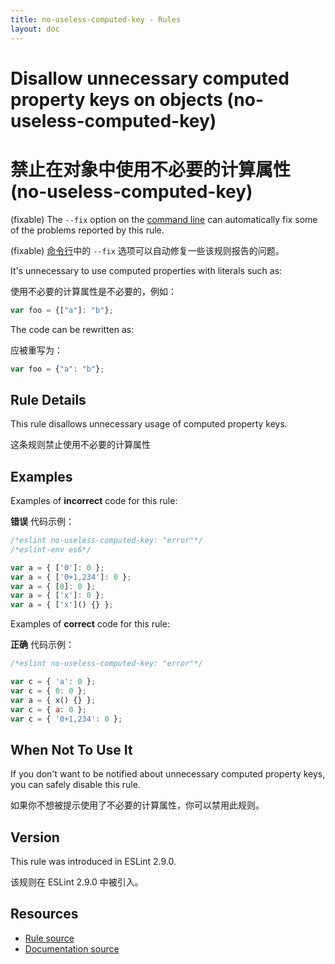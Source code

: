 ```yaml
---
title: no-useless-computed-key - Rules
layout: doc
---
```

<!-- Note: No pull requests accepted for this file. See README.md in the root directory for details. -->

# Disallow unnecessary computed property keys on objects (no-useless-computed-key)

# 禁止在对象中使用不必要的计算属性 (no-useless-computed-key)

(fixable) The `--fix` option on the [command line](../user-guide/command-line-interface#fix) can automatically fix some of the problems reported by this rule.

(fixable) [命令行](../user-guide/command-line-interface#fix)中的 `--fix` 选项可以自动修复一些该规则报告的问题。

It's unnecessary to use computed properties with literals such as:

使用不必要的计算属性是不必要的，例如：

```js
var foo = {["a"]: "b"};
```

The code can be rewritten as:

应被重写为：

```js
var foo = {"a": "b"};
```

## Rule Details

This rule disallows unnecessary usage of computed property keys.

这条规则禁止使用不必要的计算属性

## Examples

Examples of **incorrect** code for this rule:

**错误** 代码示例：

```js
/*eslint no-useless-computed-key: "error"*/
/*eslint-env es6*/

var a = { ['0']: 0 };
var a = { ['0+1,234']: 0 };
var a = { [0]: 0 };
var a = { ['x']: 0 };
var a = { ['x']() {} };
```

Examples of **correct** code for this rule:

**正确** 代码示例：

```js
/*eslint no-useless-computed-key: "error"*/

var c = { 'a': 0 };
var c = { 0: 0 };
var a = { x() {} };
var c = { a: 0 };
var c = { '0+1,234': 0 };
```

## When Not To Use It

If you don't want to be notified about unnecessary computed property keys, you can safely disable this rule.

如果你不想被提示使用了不必要的计算属性，你可以禁用此规则。

## Version

This rule was introduced in ESLint 2.9.0.

该规则在 ESLint 2.9.0 中被引入。

## Resources

* [Rule source](https://github.com/eslint/eslint/tree/master/lib/rules/no-useless-computed-key.js)
* [Documentation source](https://github.com/eslint/eslint/tree/master/docs/rules/no-useless-computed-key.md)
